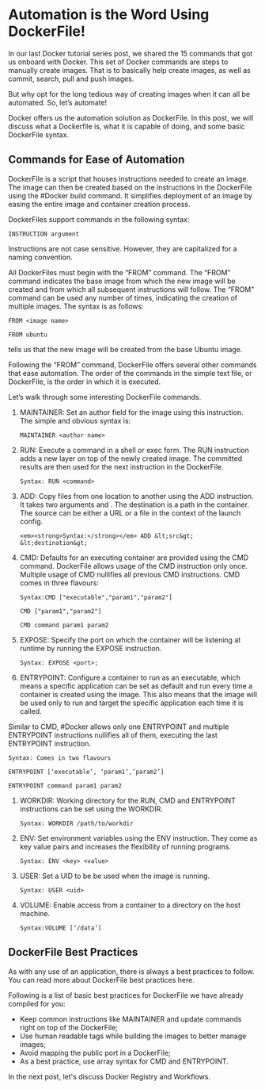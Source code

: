 # Automation is the Word Using DockerFile!

In our last Docker tutorial series post, we shared the 15 commands that got us onboard with Docker. This set of Docker commands are steps to manually create images. That is to basically help create images, as well as commit, search, pull and push images.

But why opt for the long tedious way of creating images when it can all be automated. So, let’s automate!

Docker offers us the automation solution as DockerFile. In this post, we will discuss what a Dockerfile is, what it is capable of doing, and some basic DockerFile syntax.

## Commands for Ease of Automation

DockerFile is a script that houses instructions needed to create an image. The image can then be created based on the instructions in the DockerFile using the \#Docker build command. It simplifies deployment of an image by easing the entire image and container creation process.

DockerFiles support commands in the following syntax:

```text
INSTRUCTION argument
```

Instructions are not case sensitive. However, they are capitalized for a naming convention.

All DockerFiles must begin with the “FROM” command. The “FROM” command indicates the base image from which the new image will be created and from which all subsequent instructions will follow. The “FROM” command can be used any number of times, indicating the creation of multiple images. The syntax is as follows:

```text
FROM <image name>
```

```text
FROM ubuntu
```

tells us that the new image will be created from the base Ubuntu image.

Following the “FROM” command, DockerFile offers several other commands that ease automation. The order of the commands in the simple text file, or DockerFile, is the order in which it is executed.

Let’s walk through some interesting DockerFile commands.

1. MAINTAINER: Set an author field for the image using this instruction. The simple and obvious syntax is:

   ```text
   MAINTAINER <author name>
   ```

2. RUN: Execute a command in a shell or exec form. The RUN instruction adds a new layer on top of the newly created image. The committed results are then used for the next instruction in the DockerFile.

   ```text
   Syntax: RUN <command>
   ```

3. ADD: Copy files from one location to another using the ADD instruction. It takes two arguments  and . The destination is a path in the container. The source can be either a URL or a file in the context of the launch config.

   ```text
   <em><strong>Syntax:</strong></em> ADD &lt;src&gt; &lt;destination&gt;
   ```

4. CMD: Defaults for an executing container are provided using the CMD command. DockerFile allows usage of the CMD instruction only once. Multiple usage of CMD nullifies all previous CMD instructions. CMD comes in three flavours:

   ```text
   Syntax:CMD ["executable","param1","param2"]
   ```

   ```text
   CMD ["param1","param2"]
   ```

   ```text
   CMD command param1 param2
   ```

5. EXPOSE: Specify the port on which the container will be listening at runtime by running the EXPOSE instruction.

   ```text
   Syntax: EXPOSE <port>;
   ```

6. ENTRYPOINT: Configure a container to run as an executable, which means a specific application can be set as default and run every time a container is created using the image. This also means that the image will be used only to run and target the specific application each time it is called.

Similar to CMD, \#Docker allows only one ENTRYPOINT and multiple ENTRYPOINT instructions nullifies all of them, executing the last ENTRYPOINT instruction.

```text
Syntax: Comes in two flavours
```

```text
ENTRYPOINT [‘executable’, ‘param1’,’param2’]
```

```text
ENTRYPOINT command param1 param2
```

1. WORKDIR: Working directory for the RUN, CMD and ENTRYPOINT instructions can be set using the WORKDIR.

   ```text
   Syntax: WORKDIR /path/to/workdir
   ```

2. ENV: Set environment variables using the ENV instruction. They come as key value pairs and increases the flexibility of running programs.

   ```text
   Syntax: ENV <key> <value>
   ```

3. USER: Set a UID to be be used when the image is running.

   ```text
   Syntax: USER <uid>
   ```

4. VOLUME: Enable access from a container to a directory on the host machine.

   ```text
   Syntax:VOLUME [‘/data’]
   ```

## DockerFile Best Practices

As with any use of an application, there is always a best practices to follow. You can read more about DockerFile best practices here.

Following is a list of basic best practices for DockerFile we have already compiled for you:

* Keep common instructions like MAINTAINER and update commands right on top of the DockerFile;
* Use human readable tags while building the images to better manage images;
* Avoid mapping the public port in a DockerFile;
* As a best practice, use array syntax for CMD and ENTRYPOINT.

In the next post, let's discuss Docker Registry and Workflows.

